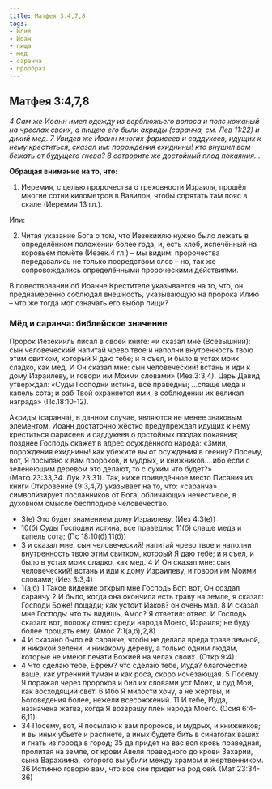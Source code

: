 ```yaml
---
title: Матфея 3:4,7,8
tags: 
- Илия
- Иоан
- пища
- мед
- саранча
- прообраз
---
```

## Матфея 3:4,7,8

*4 Сам же Иоанн имел одежду из верблюжьего волоса и пояс кожаный на чреслах своих, а пищею его были акриды (саранча, см. Лев 11:22) и дикий мед. 7 Увидев же Иоанн многих фарисеев и саддукеев, идущих к нему креститься, сказал им: порождения ехиднины! кто внушил вам бежать от будущего гнева? 8 сотворите же достойный плод покаяния…*

__Обращая внимание на то, что:__

1) Иеремия, с целью пророчества о греховности Израиля, прошёл многие сотни километров в Вавилон, чтобы спрятать там пояс в скале (Иеремия 13 гл.). 

Или:

2) Читая указание Бога о том, что Иезекиилю нужно было лежать в определённом положении более года, и, есть хлеб, испечённый на коровьем помёте (Иезек.4 гл.) – мы видим: пророчества передавались не только посредством слов – но, так же сопровождались определёнными пророческими действиями.  

В повествовании об Иоанне Крестителе указывается на то, что, он преднамеренно соблюдал внешность, указывающую на пророка Илию – что же тогда мог означать его выбор пищи?

### Мёд и саранча: библейское значение

Пророк Иезекииль писал в своей книге: «и сказал мне (Всевышний): сын человеческий! напитай чрево твое и наполни внутренность твою этим свитком, который Я даю тебе; и я съел, и было в устах моих сладко, как мед.  И Он сказал мне: сын человеческий! встань и иди к дому Израилеву, и говори им Моими словами» (Иез.3:3,4). Царь Давид утверждал: «Суды Господни истина, все праведны;  …слаще меда и капель сота;  и раб Твой охраняется ими, в соблюдении их великая награда» (Пс.18:10-12). 

Акриды (саранча), в данном случае, являются не менее знаковым элементом.  Иоанн достаточно жёстко предупреждал идущих к нему креститься фарисеев и саддукеев о достойных плодах покаяния; позднее Господь скажет в адрес осуждённого народа: «Змии, порождения ехиднины! как убежите вы от осуждения в геенну?  Посему, вот, Я посылаю к вам пророков, и мудрых, и книжников… ибо если с зеленеющим деревом это делают, то с сухим что будет?» (Матф.23:33,34. Лук.23:31). Так, ниже приведённое место Писания из книги Откровение (9:3,4,7) указывает на то, что: «саранча» символизирует посланников от Бога, обличающих нечестивое, в духовном смысле бесплодное человечество. 

- 3(е) Это будет знамением дому Израилеву. (Иез 4:3(е))
- 10(б) Суды Господни истина, все праведны; 11(б) слаще меда и капель сота; (Пс 18:10(б),11(б))
- 3 и сказал мне: сын человеческий! напитай чрево твое и наполни внутренность твою этим свитком, который Я даю тебе; и я съел, и было в устах моих сладко, как мед. 4 И Он сказал мне: сын человеческий! встань и иди к дому Израилеву, и говори им Моими словами; (Иез 3:3,4)
- 1(а,б) 1 Такое видение открыл мне Господь Бог: вот, Он создал саранчу 2 И было, когда она окончила есть траву на земле, я сказал: Господи Боже! пощади; как устоит Иаков? он очень мал. 8 И сказал мне Господь: что ты видишь, Амос? Я ответил: отвес. И Господь сказал: вот, положу отвес среди народа Моего, Израиля; не буду более прощать ему. (Амос 7:1(а,б),2,8)
- 4 И сказано было ей саранче, чтобы не делала вреда траве земной, и никакой зелени, и никакому дереву, а только одним людям, которые не имеют печати Божией на челах своих. (Откр 9:4)
- 4 Что сделаю тебе, Ефрем? что сделаю тебе, Иуда? благочестие ваше, как утренний туман и как роса, скоро исчезающая. 5 Посему Я поражал через пророков и бил их словами уст Моих, и суд Мой, как восходящий свет. 6 Ибо Я милости хочу, а не жертвы, и Боговедения более, нежели всесожжений. 11 И тебе, Иуда, назначена жатва, когда Я возвращу плен народа Моего. (Осия 6:4-6,11)
- 34 Посему, вот, Я посылаю к вам пророков, и мудрых, и книжников; и вы иных убьете и распнете, а иных будете бить в синагогах ваших и гнать из города в город; 35 да придет на вас вся кровь праведная, пролитая на земле, от крови Авеля праведного до крови Захарии, сына Варахиина, которого вы убили между храмом и жертвенником. 36 Истинно говорю вам, что все сие придет на род сей. (Мат 23:34-36)